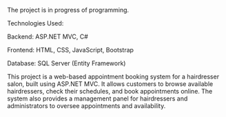 The project is in progress of programming.

Technologies Used:

Backend: ASP.NET MVC, C#

Frontend: HTML, CSS, JavaScript, Bootstrap

Database: SQL Server (Entity Framework)

This project is a web-based appointment booking system for a hairdresser salon, built using ASP.NET MVC. 
It allows customers to browse available hairdressers, check their schedules, and book appointments online. 
The system also provides a management panel for hairdressers and administrators to oversee appointments and availability.
